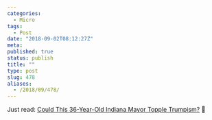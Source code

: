 ```yaml
---
categories:
  - Micro
tags:
  - Post
date: "2018-09-02T08:12:27Z"
meta:
published: true
status: publish
title: ""
type: post
slug: 478
aliases:
  - /2018/09/478/
---
```

<p>Just read: <a href="https://www.rollingstone.com/politics/politics-news/pete_buttigieg-36-year-old-mayor-south-bend-indiana-2020-713662/">Could This 36-Year-Old Indiana Mayor Topple Trumpism?</a> 📰</p>
